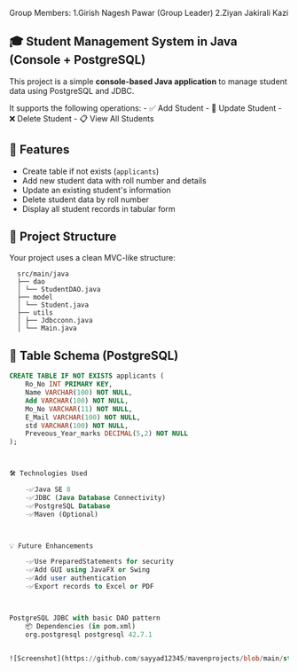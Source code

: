 Group Members:   1.Girish Nagesh Pawar (Group Leader)
                 2.Ziyan Jakirali Kazi


## 🎓 Student Management System in Java (Console + PostgreSQL)

This project is a simple **console-based Java application** to manage student data using PostgreSQL and JDBC. 

It supports the following operations:
    - ✅ Add Student
    - 🔁 Update Student
    - ❌ Delete Student
    - 📋 View All Students



## 📌 Features

- Create table if not exists (`applicants`)
- Add new student data with roll number and details
- Update an existing student's information
- Delete student data by roll number
- Display all student records in tabular form



## 📂 Project Structure

Your project uses a clean MVC-like structure:

      src/main/java
      ├── dao
      │ └── StudentDAO.java
      ├── model
      │ └── Student.java
      ├── utils
      │ ├── Jdbcconn.java
      │ └── Main.java



## 🧱 Table Schema (PostgreSQL)

```sql
CREATE TABLE IF NOT EXISTS applicants (
    Ro_No INT PRIMARY KEY,
    Name VARCHAR(100) NOT NULL,
    Add VARCHAR(100) NOT NULL,
    Mo_No VARCHAR(11) NOT NULL,
    E_Mail VARCHAR(100) NOT NULL,
    std VARCHAR(100) NOT NULL,
    Preveous_Year_marks DECIMAL(5,2) NOT NULL
);



🛠 Technologies Used

    -✅Java SE 8
    -✅JDBC (Java Database Connectivity)
    -✅PostgreSQL Database
    -✅Maven (Optional)



💡 Future Enhancements

    -✅Use PreparedStatements for security
    -✅Add GUI using JavaFX or Swing
    -✅Add user authentication
    -✅Export records to Excel or PDF



PostgreSQL JDBC with basic DAO pattern
    📦 Dependencies (in pom.xml)
    org.postgresql postgresql 42.7.1


![Screenshot](https://github.com/sayyad12345/mavenprojects/blob/main/structure.png)
